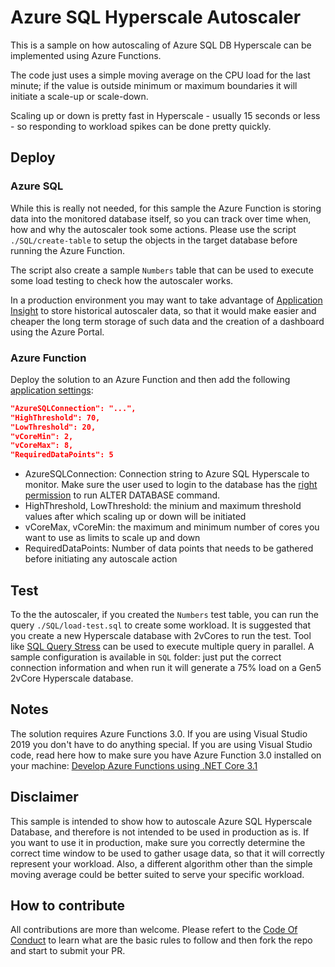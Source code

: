 # Azure SQL Hyperscale Autoscaler

This is a sample on how autoscaling of Azure SQL DB Hyperscale can be implemented using Azure Functions. 

The code just uses a simple moving average on the CPU load for the last minute; if the value is outside minimum or maximum boundaries it will initiate a scale-up or scale-down.

Scaling up or down is pretty fast in Hyperscale - usually 15 seconds or less - so responding to workload spikes can be done pretty quickly.

## Deploy

### Azure SQL

While this is really not needed, for this sample the Azure Function is storing data into the monitored database itself, so you can track over time when, how and why the autoscaler took some actions. Please use the script `./SQL/create-table` to setup the objects in the target database before running the Azure Function.

The script also create a sample `Numbers` table that can be used to execute some load testing to check how the autoscaler works.

In a production environment you may want to take advantage of [Application Insight](https://docs.microsoft.com/en-us/azure/azure-functions/functions-monitoring#log-custom-telemetry-in-c-functions) to store historical autoscaler data, so that it would make easier and cheaper the long term storage of such data and the creation of a dashboard using the Azure Portal.

### Azure Function

Deploy the solution to an Azure Function and then add the following [application settings](https://docs.microsoft.com/en-us/azure/azure-functions/functions-how-to-use-azure-function-app-settings#settings):

```json
"AzureSQLConnection": "...",
"HighThreshold": 70,
"LowThreshold": 20,
"vCoreMin": 2,
"vCoreMax": 8,
"RequiredDataPoints": 5
```

- AzureSQLConnection: Connection string to Azure SQL Hyperscale to monitor. Make sure the user used to login to the database has the [right permission](https://docs.microsoft.com/en-us/sql/t-sql/statements/alter-database-transact-sql?view=azuresqldb-current#permissions-1) to run ALTER DATABASE command.
- HighThreshold, LowThreshold: the minium and maximum threshold values after which scaling up or down will be initiated
- vCoreMax, vCoreMin: the maximum and minimum number of cores you want to use as limits to scale up and down
- RequiredDataPoints: Number of data points that needs to be gathered before initiating any autoscale action

## Test

To the the autoscaler, if you created the `Numbers` test table, you can run the query `./SQL/load-test.sql` to create some workload. It is suggested that you create a new Hyperscale database with 2vCores to run the test. Tool like [SQL Query Stress](https://github.com/ErikEJ/SqlQueryStress) can be used to execute multiple query in parallel. A sample configuration is available in `SQL` folder: just put the correct connection information and when run it will generate a 75% load on a Gen5 2vCore Hyperscale database.

## Notes

The solution requires Azure Functions 3.0. If you are using Visual Studio 2019 you don't have to do anything special. If you are using Visual Studio code, read here how to make sure you have Azure Function 3.0 installed on your machine: [Develop Azure Functions using .NET Core 3.1 ](https://dev.to/azure/develop-azure-functions-using-net-core-3-0-gcm)

## Disclaimer

This sample is intended to show how to autoscale Azure SQL Hyperscale Database, and therefore is not intended to be used in production as is. If you want to use it in production, make sure you correctly determine the correct time window to be used to gather usage data, so that it will correctly represent your workload. Also, a different algorithm other than the simple moving average could be better suited to serve your specific workload. 

## How to contribute

All contributions are more than welcome. Please refert to the [Code Of Conduct](CODE_OF_CONDUCT.md) to learn what are the basic rules to follow and then fork the repo and start to submit your PR.
